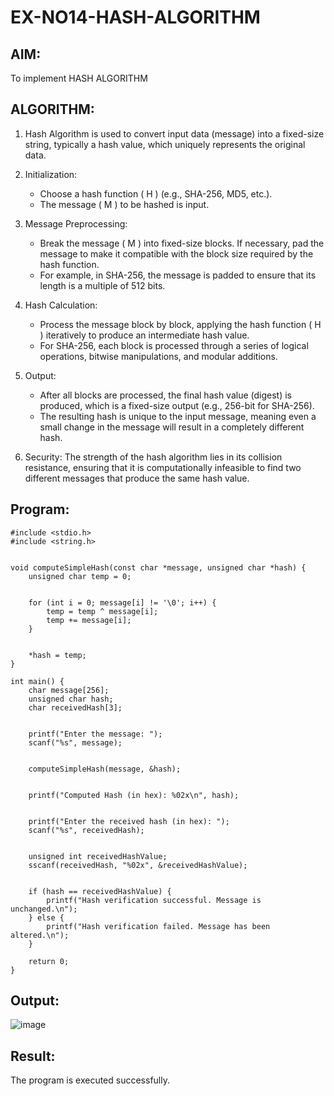 # EX-NO14-HASH-ALGORITHM

## AIM:
To implement HASH ALGORITHM

## ALGORITHM:

1. Hash Algorithm is used to convert input data (message) into a fixed-size string, typically a hash value, which uniquely represents the original data.

2. Initialization:
   - Choose a hash function \( H \) (e.g., SHA-256, MD5, etc.).
   - The message \( M \) to be hashed is input.

3. Message Preprocessing:
   - Break the message \( M \) into fixed-size blocks. If necessary, pad the message to make it compatible with the block size required by the hash function.
   - For example, in SHA-256, the message is padded to ensure that its length is a multiple of 512 bits.

4. Hash Calculation:
   - Process the message block by block, applying the hash function \( H \) iteratively to produce an intermediate hash value.
   - For SHA-256, each block is processed through a series of logical operations, bitwise manipulations, and modular additions.

5. Output:
   - After all blocks are processed, the final hash value (digest) is produced, which is a fixed-size output (e.g., 256-bit for SHA-256).
   - The resulting hash is unique to the input message, meaning even a small change in the message will result in a completely different hash.

6. Security: The strength of the hash algorithm lies in its collision resistance, ensuring that it is computationally infeasible to find two different messages that produce the same hash value.


## Program:

```
#include <stdio.h>
#include <string.h>


void computeSimpleHash(const char *message, unsigned char *hash) {
    unsigned char temp = 0;

   
    for (int i = 0; message[i] != '\0'; i++) {
        temp = temp ^ message[i]; 
        temp += message[i];       
    }
    
 
    *hash = temp;
}

int main() {
    char message[256];     
    unsigned char hash;     
    char receivedHash[3];  

   
    printf("Enter the message: ");
    scanf("%s", message);

   
    computeSimpleHash(message, &hash);

  
    printf("Computed Hash (in hex): %02x\n", hash);

   
    printf("Enter the received hash (in hex): ");
    scanf("%s", receivedHash);

   
    unsigned int receivedHashValue;
    sscanf(receivedHash, "%02x", &receivedHashValue);

    
    if (hash == receivedHashValue) {
        printf("Hash verification successful. Message is unchanged.\n");
    } else {
        printf("Hash verification failed. Message has been altered.\n");
    }

    return 0;
}
```

## Output:

![image](https://github.com/user-attachments/assets/20b08d23-6f69-42de-af56-5dfd22d629f5)


## Result:
The program is executed successfully.
